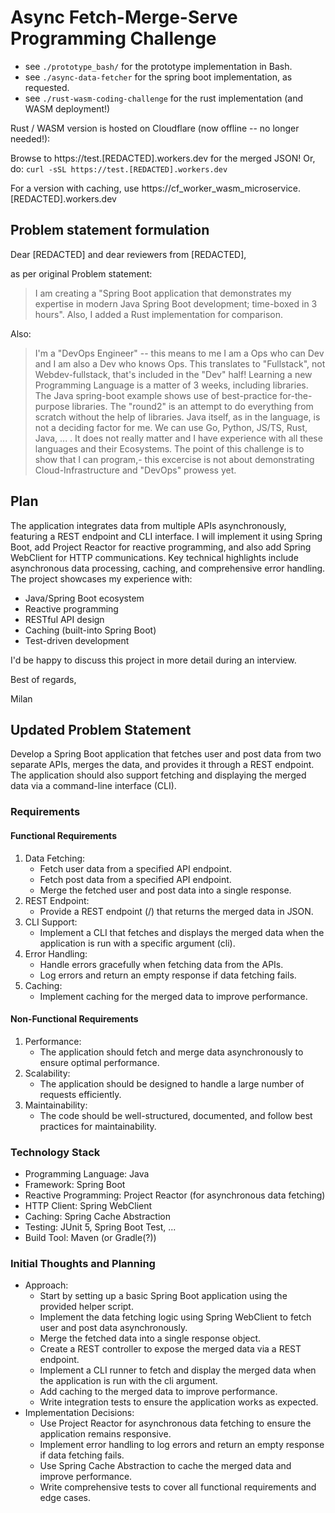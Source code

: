 # Async Fetch-Merge-Serve Programming Challenge #

- see `./prototype_bash/` for the prototype implementation in Bash.
- see `./async-data-fetcher` for the spring boot implementation, as requested.
- see `./rust-wasm-coding-challenge` for the rust implementation  (and WASM deployment!)


Rust / WASM version is hosted on Cloudflare (now offline -- no longer needed!):

Browse to https://test.[REDACTED].workers.dev for the merged JSON!
Or, do: `curl -sSL https://test.[REDACTED].workers.dev`

For a version with caching, use
https://cf_worker_wasm_microservice.[REDACTED].workers.dev


## Problem statement formulation

Dear [REDACTED] and dear reviewers from [REDACTED],

as per original Problem statement:

> I am creating a "Spring Boot application that demonstrates my
> expertise in modern Java Spring Boot development; time-boxed in 3
> hours".  Also, I added a Rust implementation for comparison.

Also:

> I'm a "DevOps Engineer" -- this means to me I am a Ops who can Dev and
> I am also a Dev who knows Ops.  This translates to "Fullstack", not
> Webdev-fullstack, that's included in the "Dev" half!  Learning a new
> Programming Language is a matter of 3 weeks, including libraries.  The
> Java spring-boot example shows use of best-practice for-the-purpose
> libraries.  The "round2" is an attempt to do everything from scratch
> without the help of libraries.  Java itself, as in the language, is
> not a deciding factor for me.  We can use Go, Python, JS/TS, Rust,
> Java, ... .  It does not really matter and I have experience with all
> these languages and their Ecosystems.  The point of this challenge is
> to show that I can program,- this excercise is not about demonstrating
> Cloud-Infrastructure and "DevOps" prowess yet.

## Plan
The application integrates data from multiple APIs asynchronously,
featuring a REST endpoint and CLI interface.  I will implement it using
Spring Boot, add Project Reactor for reactive programming, and also add
Spring WebClient for HTTP communications.  Key technical highlights
include asynchronous data processing, caching, and comprehensive error
handling.  The project showcases my experience with:

- Java/Spring Boot ecosystem
- Reactive programming
- RESTful API design
- Caching (built-into Spring Boot)
- Test-driven development

I'd be happy to discuss this project in more detail during an interview.

Best of regards,

Milan

## Updated Problem Statement
Develop a Spring Boot application that fetches user and post data from
two separate APIs, merges the data, and provides it through a REST
endpoint. The application should also support fetching and displaying
the merged data via a command-line interface (CLI).
### Requirements
#### Functional Requirements
1. Data Fetching:
   - Fetch user data from a specified API endpoint.
   - Fetch post data from a specified API endpoint.
   - Merge the fetched user and post data into a single response.
2. REST Endpoint:
   - Provide a REST endpoint (/) that returns the merged data in JSON.
3. CLI Support:
   - Implement a CLI that fetches and displays the merged data when the
     application is run with a specific argument (cli).
4. Error Handling:
   - Handle errors gracefully when fetching data from the APIs.
   - Log errors and return an empty response if data fetching fails.
5. Caching:
   - Implement caching for the merged data to improve performance.
#### Non-Functional Requirements
1. Performance:
   - The application should fetch and merge data asynchronously to
     ensure optimal performance.
2. Scalability:
   - The application should be designed to handle a large number of
     requests efficiently.
3. Maintainability:
   - The code should be well-structured, documented, and follow best
     practices for maintainability.
### Technology Stack
- Programming Language: Java
- Framework: Spring Boot
- Reactive Programming: Project Reactor (for asynchronous data fetching)
- HTTP Client: Spring WebClient
- Caching: Spring Cache Abstraction
- Testing: JUnit 5, Spring Boot Test, ...
- Build Tool: Maven (or Gradle(?))

### Initial Thoughts and Planning
- Approach:
  - Start by setting up a basic Spring Boot application using the
    provided helper script.
  - Implement the data fetching logic using Spring WebClient to fetch
    user and post data asynchronously.
  - Merge the fetched data into a single response object.
  - Create a REST controller to expose the merged data via a REST
    endpoint.
  - Implement a CLI runner to fetch and display the merged data when the
    application is run with the cli argument.
  - Add caching to the merged data to improve performance.
  - Write integration tests to ensure the application works as expected.
- Implementation Decisions:
  - Use Project Reactor for asynchronous data fetching to ensure the
    application remains responsive.
  - Implement error handling to log errors and return an empty response
    if data fetching fails.
  - Use Spring Cache Abstraction to cache the merged data and improve
    performance.
  - Write comprehensive tests to cover all functional requirements and
    edge cases.
